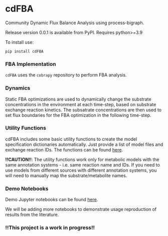 # cdFBA
Community Dynamic Flux Balance Analysis using process-bigraph.

Release version 0.0.1 is available from PyPI. Requires python>=3.9

To install use:

`pip install cdFBA`

### FBA Implementation

`cdFBA` uses the `cobrapy` repository to perform FBA analysis. 

### Dynamics

Static FBA optimizations are used to dynamically change the substrate concentrations in the environment at each time-step, based on substrate exchange reaction
kinetics. The subsatrate concentrations are then used to set flux boundaries for the FBA optimization in the following time-step.

### Utility Functions

cdFBA includes some basic utility functions to create the model specification dictionaries automatically. 
Just provide a list of model files and exchange reaction IDs.
The functions can be found [here](https://github.com/vivarium-collective/cdFBA/blob/main/cdFBA/utils.py).

**!!CAUTION!!**: The utility functions work only for metabolic models with the same annotation systems - i.e. same reaction name and IDs.
If you need to use models from different sources with different annotation systems, you will need to manually map the substrate/metabolite names.

### Demo Notebooks

Demo Jupyter notebooks can be found [here](https://github.com/vivarium-collective/cdFBA/tree/main/Notebooks). 

We will be adding more notebooks to demonstrate usage reproduction of results from the literature. 



### !!This project is a work in progress!!
